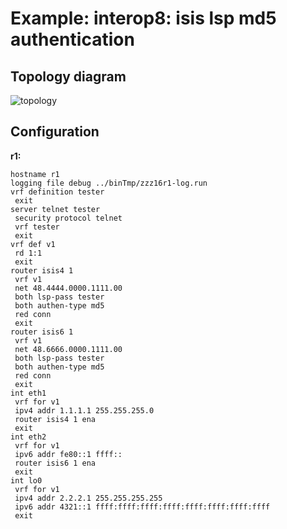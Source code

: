 # Example: interop8: isis lsp md5 authentication

## **Topology diagram**

![topology](/img/intop8-isis09.tst.png)

## **Configuration**

**r1:**
```
hostname r1
logging file debug ../binTmp/zzz16r1-log.run
vrf definition tester
 exit
server telnet tester
 security protocol telnet
 vrf tester
 exit
vrf def v1
 rd 1:1
 exit
router isis4 1
 vrf v1
 net 48.4444.0000.1111.00
 both lsp-pass tester
 both authen-type md5
 red conn
 exit
router isis6 1
 vrf v1
 net 48.6666.0000.1111.00
 both lsp-pass tester
 both authen-type md5
 red conn
 exit
int eth1
 vrf for v1
 ipv4 addr 1.1.1.1 255.255.255.0
 router isis4 1 ena
 exit
int eth2
 vrf for v1
 ipv6 addr fe80::1 ffff::
 router isis6 1 ena
 exit
int lo0
 vrf for v1
 ipv4 addr 2.2.2.1 255.255.255.255
 ipv6 addr 4321::1 ffff:ffff:ffff:ffff:ffff:ffff:ffff:ffff
 exit
```

